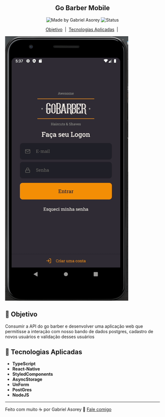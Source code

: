 <h2 align="center">Go Barber Mobile</h2>

<p align="center">
<img alt="Made by Gabriel Asorey"  src="https://img.shields.io/badge/made%20by-Gabriel%20Asorey-brightgreen">
</a>
<img alt="Status" src="https://img.shields.io/badge/status-under%20development-orange" />


<p align="center">
  <a href="#dart-objetivo">Objetivo</a>&nbsp;&nbsp;|&nbsp;
  <a href="#wrench-tecnologias-aplicadas">Tecnologias Aplicadas</a>&nbsp;&nbsp;|&nbsp

![GoGif](GoBarberMob.gif)


</p>

## :dart: Objetivo
Consumir a API do go barber e desenvolver uma aplicação web que permitisse a interação com nosso bando de dados postgres, cadastro de novos usuários e validação desses usuários


## :wrench: Tecnologias Aplicadas
- **TypeScript**
- **React-Native**
- **StyledComponents**
- **AsyncStorage**
- **UnForm**
- **PostGres**
- **NodeJS**



---

Feito com muito :coffee: por Gabriel Asorey :wave: [Fale comigo](https://www.linkedin.com/in/gabriel-asorey-45881156/)
